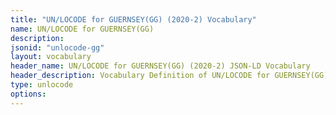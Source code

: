 ```yaml
---
title: "UN/LOCODE for GUERNSEY(GG) (2020-2) Vocabulary"
name: UN/LOCODE for GUERNSEY(GG) 
description: 
jsonid: "unlocode-gg"
layout: vocabulary
header_name: UN/LOCODE for GUERNSEY(GG) (2020-2) JSON-LD Vocabulary
header_description: Vocabulary Definition of UN/LOCODE for GUERNSEY(GG) (2020-2) semantics in HTML format. JSON-LD format is available at [unlocode-gg.jsonld](/vocabulary/unlocode-gg.jsonld)
type: unlocode
options:
---
```

